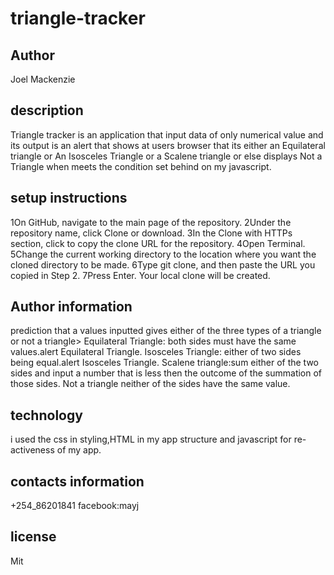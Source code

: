 # triangle-tracker

## Author

Joel Mackenzie

## description

Triangle tracker is an application that input data of only numerical value and its output is an alert that shows at users browser that its either an Equilateral triangle or An Isosceles Triangle or a Scalene triangle or else displays Not a Triangle when meets the condition set behind on my javascript.

## setup instructions
1On GitHub, navigate to the main page of the repository.
2Under the repository name, click Clone or download.
3In the Clone with HTTPs section, click  to copy the clone URL for the repository.
4Open Terminal.
5Change the current working directory to the location where you want the cloned directory to be made.
6Type git clone, and then paste the URL you copied in Step 2.
7Press Enter. Your local clone will be created.

## Author information

prediction that a values inputted gives either of the three types of a triangle or not a triangle>
Equilateral Triangle:
 both sides must have the  same values.alert Equilateral Triangle.
Isosceles Triangle:
either of two sides being equal.alert Isosceles Triangle.
Scalene triangle:sum either of the two sides and input a number that is less then the outcome of the summation of those sides.
Not a triangle
neither of the sides have the same value.

## technology

i used the css in styling,HTML in my app structure and javascript for re-activeness of my app.

## contacts information

+254_86201841
facebook:mayj

## license

Mit
